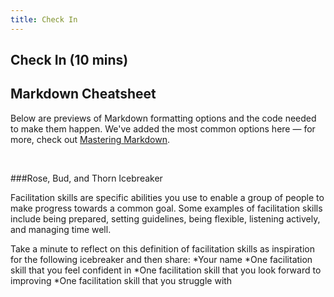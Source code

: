 ```yaml
---
title: Check In
---
```


## Check In (10 mins)

## Markdown Cheatsheet
Below are previews of Markdown formatting options and the code needed to make them happen. We've added the most common options here — for more, check out [Mastering Markdown](https://guides.github.com/features/mastering-markdown/).

<br>

###Rose, Bud, and Thorn Icebreaker

Facilitation skills are specific  abilities you  use to enable a group of people to make progress towards a common goal. Some examples of facilitation skills include being prepared, setting guidelines, being flexible, listening actively, and managing time well.

Take a minute to reflect on this definition of facilitation skills as inspiration for the following icebreaker and then share: 
*Your name
*One facilitation skill that you feel confident in
*One facilitation skill that you look forward to improving 
*One facilitation skill that you struggle with


